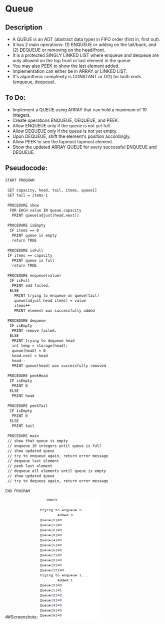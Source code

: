 Queue
=======================

## Description

 - A QUEUE is an ADT (abstract data type) in FIFO order (first in, first out).
 - It has 2 main operations: (1) ENQUEUE or adding on the tail/back, and (2) DEQUEUE or removing on the head/front.
 - It is a protected SINGLY LINKED LIST where enqueue and dequeue are only allowed on the top front or last element in the queue.
 - You may also PEEK to show the last element added.
 - Implementation can either be in ARRAY or LINKED LIST.
 - It's algorithmic complexity is CONSTANT or O(1) for both ends (enqueue, dequeue).

## To Do:

 - Implement a QUEUE using ARRAY that can hold a maximum of 10 integers.
 - Create operations ENQUEUE, DEQUEUE, and PEEK.
 - Allow ENQUEUE only if the queue is not yet full.
 - Allow DEQUEUE only if the queue is not yet empty.
 - Upon DEQUEUE, shift the element's position accordingly.
 - Allow PEEK to see the topmost topmost element.
 - Show the updated ARRAY QUEUE for every successful ENQUEUE and DEQUEUE.

## Pseudocode:

    START PROGRAM
    
     SET capacity, head, tail, items, queue[]
     SET tail = items-1
         
     PROCEDURE show
      FOR EACH value IN queue.capacity
       PRINT queue[adjust(head.next)]
    
     PROCEDURE isEmpty
      IF items == 0
       PRINT queue is empty
       return TRUE
    
     PROCEDURE isFull
     IF items == capacity
       PRINT queue is full
       return TRUE
    
     PROCEDURE enqueue(value)
      IF isFull
       PRINT add failed.
      ELSE        
        PRINT trying to enqueue on queue[tail]
        queue[adjust head items] = value
        items++
        PRINT element was successfully added
    
     PROCEDURE dequeue
      IF isEmpty
       PRINT remove failed.
      ELSE
       PRINT trying to dequeue head
       int temp = storage[head];
       queue[head] = 0
       head.next = head
       head--
       PRINT queue[head] was successfully removed
      
     PROCEDURE peekHead
      IF isEmpty
       PRINT 0
      ELSE 
       PRINT head
     
     PROCEDURE peekTail
      IF isEmpty
       PRINT 0
      ELSE 
       PRINT tail
    
     PROCEDURE main
     // show that queue is empty
     // enqueue 10 integers until queue is full
     // show updated queue
     // try to enqueue again, return error message
     // dequeue last element
     // peek last element
     // dequeue all elements until queue is empty
     // show updated queue
     // try to dequeue again, return error message
    
    END PROGRAM

##Screenshots:
![](https://github.com/lvcc-dsa/Students/blob/master/BSIS/Tuno-Danalene/array-queue/img/ArrayQueue1.png)

